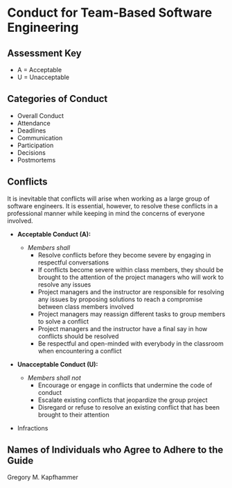 # Conduct for Team-Based Software Engineering

## Assessment Key

* A = Acceptable
* U = Unacceptable

## Categories of Conduct

* Overall Conduct
* Attendance
* Deadlines
* Communication
* Participation
* Decisions
* Postmortems

## Conflicts

It is inevitable that conflicts will arise when working as a large group of software engineers. It is essential, however, to resolve these conflicts in a professional manner while keeping in mind the concerns of everyone involved.

* **Acceptable Conduct (A):**
  * *Members shall*
    * Resolve conflicts before they become severe by engaging in respectful
    conversations
    * If conflicts become severe within class members, they should be brought
    to the attention of the project managers who will work to resolve any issues
    * Project managers and the instructor are responsible for resolving any
    issues by proposing solutions to reach a compromise between
    class members involved
    * Project managers may reassign different tasks to group members to solve a
    conflict
    * Project managers and the instructor have a final say in how conflicts
    should be resolved
    * Be respectful and open-minded with everybody in the classroom when
    encountering a conflict

* **Unacceptable Conduct (U):**
  * *Members shall not*
    * Encourage or engage in conflicts that undermine the code
    of conduct
    * Escalate existing conflicts that jeopardize the group project
    * Disregard or refuse to resolve an existing conflict
    that has been brought to their attention

* Infractions

## Names of Individuals who Agree to Adhere to the Guide

Gregory M. Kapfhammer
